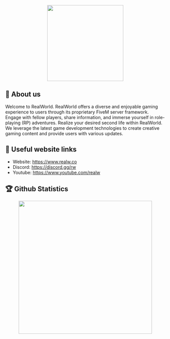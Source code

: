 <p align="center">
  <img width="240" height="240" src="https://static.realw.co/logo/v2/logo_default.png">
</p>

## 🎉 About us
Welcome to RealWorld. RealWorld offers a diverse and enjoyable gaming experience to users through its proprietary FiveM server framework. Engage with fellow players, share information, and immerse yourself in role-playing (RP) adventures. Realize your desired second life within RealWorld. We leverage the latest game development technologies to create creative gaming content and provide users with various updates.

## 🌟 Useful website links
- Website: https://www.realw.co
- Discord: https://discord.gg/rw
- Youtube: https://www.youtube.com/realw

## 🏆 Github Statistics
<p align="center">
 <a href="https://www.realw.co" target="_blank"><img width="420" src="https://github-readme-stats.vercel.app/api?username=fivem-rw&count_private=true&show_icons=true&title_color=87CEEB&text_color=ffffff&icon_color=87CEEB&hide_border=true&bg_color=282a36&layout=compact&hide_title=false&hide_rank=false"><a>
</p>